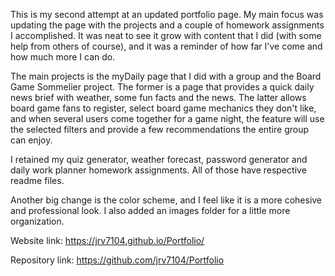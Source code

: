 This is my second attempt at an updated portfolio page. My main focus was updating the page with the projects and a couple of homework assignments I accomplished. It was neat to see it grow with content that I did (with some help from others of course), and it was a reminder of how far I've come and how much more I can do.

The main projects is the myDaily page that I did with a group and the Board Game Sommelier project. The former is a page that provides a quick daily news brief with weather, some fun facts and the news. The latter allows board game fans to register, select board game mechanics they don't like, and when several users come together for a game night, the feature will use the selected filters and provide a few recommendations the entire group can enjoy.

I retained my quiz generator, weather forecast, password generator and daily work planner homework assignments. All of those have respective readme files.

Another big change is the color scheme, and I feel like it is a more cohesive and professional look. I also added an images folder for a little more organization.

Website link: https://jrv7104.github.io/Portfolio/

Repository link: https://github.com/jrv7104/Portfolio



